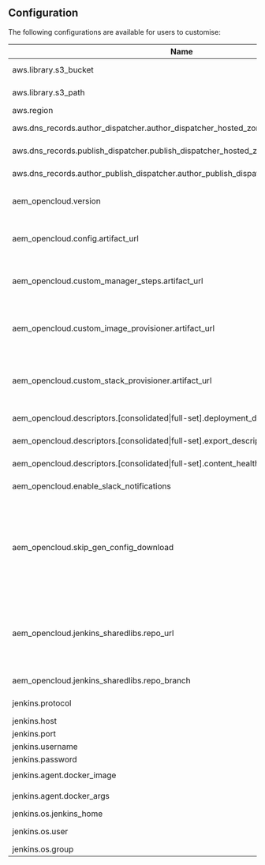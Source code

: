 Configuration
-------------

The following configurations are available for users to customise:

| Name | Description | Required? | Default |
|------|-------------|-----------|---------|
| aws.library.s3_bucket | S3 Bucket to upload/download AEM OpenCloud libraries to/from | Mandatory | |
| aws.library.s3_path | S3 Path to the location of the AEM OpenCloud library artifacts | Optional | `library` |
| aws.region | [AWS region name](http://docs.aws.amazon.com/AWSEC2/latest/UserGuide/using-regions-availability-zones.html) | Mandatory | |
| aws.dns_records.author_dispatcher.author_dispatcher_hosted_zone_name| Hosted Zone for author dispatcher of a full-set environment | Mandatory | |
| aws.dns_records.publish_dispatcher.publish_dispatcher_hosted_zone_name| Hosted Zone for publish dispatcher of a full-set environment | Mandatory | |
| aws.dns_records.author_publish_dispatcher.author_publish_dispatcher_hosted_zone_name| Hosted Zone for a consolidated environment | Mandatory | |
| aem_opencloud.version | AEM OpenCloud version value to be displayed on Jenkins folder with format `aem-opencloud-<version>` | Optional | The current AEM OpenCloud version |
| aem_opencloud.config.artifact_url | URL to the location of the AEM OpenCloud configuration artifact in tar.gz format. s3:// http:// or https:// Protocols can be used. | Mandatory | |
| aem_opencloud.custom_manager_steps.artifact_url | URL to the location of the AEM OpenCloud [Custom Manager Steps](https://github.com/shinesolutions/aem-opencloud-manager/blob/main/docs/customisation-points.md#custom-manager-steps) artifact in tar.gz format. s3:// http:// or https:// Protocols can be used. | Mandatory | |
| aem_opencloud.custom_image_provisioner.artifact_url | URL to the location of the AEM OpenCloud [Custom Image Provisioner](https://github.com/shinesolutions/packer-aem/blob/main/docs/customisation-points.md#custom-image-provisioner) artifact in tar.gz format. s3:// http:// or https:// Protocols can be used. | Mandatory | |
| aem_opencloud.custom_stack_provisioner.artifact_url | URL to the location of the AEM OpenCloud [Custom Stack Provisioner](https://github.com/shinesolutions/aem-aws-stack-builder/blob/main/docs/customisation-points.md#custom-stack-provisioner) artifact in tar.gz format. s3:// http:// or https:// Protocols can be used. | Mandatory | |
| aem_opencloud.descriptors.\[consolidated\|full-set\].deployment_descriptor_url | URL to the location of [Deployment Descriptor](https://github.com/shinesolutions/aem-aws-stack-builder/blob/main/docs/descriptors.md#deployment-descriptor) file | Optional | |
| aem_opencloud.descriptors.\[consolidated\|full-set\].export_descriptor_url | URL to the location of [Package Backup Descriptor](https://github.com/shinesolutions/aem-aws-stack-builder/blob/main/docs/descriptors.md#package-backup-descriptor) file | Optional | |
| aem_opencloud.descriptors.\[consolidated\|full-set\].content_healthcheck_descriptor_url | URL to the location of [Content Health Check Descriptor](https://github.com/shinesolutions/aem-aws-stack-builder/blob/main/docs/descriptors.md#content-health-check-descriptor) file | Optional | |
| aem_opencloud.enable_slack_notifications | Enable/disable sending SLACK notifications | Optional | false |
| aem_opencloud.skip_gen_config_download | Set this to true if you want to skip downloading AEM Config from `aem_opencloud.config.artifact_url` when generating Jenkinsfiles as part of `jenkins-aws-gen` Makefile target. This is handy if you want to manage the configuration files under `stage/aem-opencloud-config/` external to AEM OpenCloud Manager | Optional | false |
| aem_opencloud.jenkins_sharedlibs.repo_url | URL to the [Jenkins shared libraries](https://jenkins.io/doc/book/pipeline/shared-libraries/) repository. Overwrite this value if 1) you don't have access to GitHub and have to rely on an internal fork repo, or 2) you want to customise the shared libraries with additional functions. | Optional | `https://github.com/shinesolutions/aem-opencloud-manager/` |
| aem_opencloud.jenkins_sharedlibs.repo_branch | Branch name of the Jenkins shared libraries to be used | Optional | `main` |
| jenkins.protocol | Either `http` or `https`. | Optional | The current version of AEM OpenCloud Manager. |
| jenkins.host | FQDN of the Jenkins server | Mandatory | `overwrite-me` |
| jenkins.port | Port of the Jenkins server | Mandatory | `8080` |
| jenkins.username | Jenkins username to create jobs. | Mandatory | |
| jenkins.password | Jenkins user password. | Mandatory | |
| jenkins.agent.docker_image | Jenkins Docker agent image to use | Optional | `shinesolutions/aem-platform-buildenv:latest` |
| jenkins.agent.docker_args | Additional Jenkins Docker agent CLI launch arguments | Optional | |
| jenkins.os.jenkins_home | [Jenkins home](https://wiki.jenkins.io/display/JENKINS/Administering+Jenkins) directory. | Optional | |
| jenkins.os.user | OS user which should own Jenkins plugin binaries | Optional | |
| jenkins.os.group | OS group of `jenkins.os.user` | Optional | |
